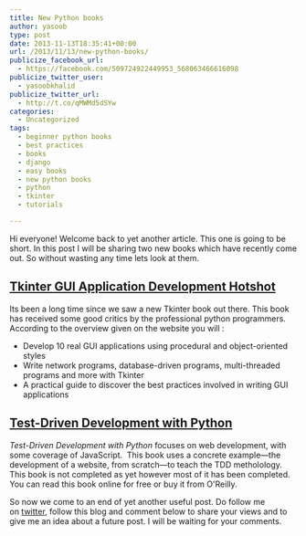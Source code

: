 ```yaml
---
title: New Python books
author: yasoob
type: post
date: 2013-11-13T18:35:41+00:00
url: /2013/11/13/new-python-books/
publicize_facebook_url:
  - https://facebook.com/509724922449953_568063466616098
publicize_twitter_user:
  - yasoobkhalid
publicize_twitter_url:
  - http://t.co/qMWMd5dSYw
categories:
  - Uncategorized
tags:
  - beginner python books
  - best practices
  - books
  - django
  - easy books
  - new python books
  - python
  - tkinter
  - tutorials

---
```

Hi everyone! Welcome back to yet another article. This one is going to be short. In this post I will be sharing two new books which have recently come out. So without wasting any time lets look at them.

## [Tkinter GUI Application Development Hotshot][1]

Its been a long time since we saw a new Tkinter book out there. This book has received some good critics by the professional python programmers. According to the overview given on the website you will :

  * Develop 10 real GUI applications using procedural and object-oriented styles
  * Write network programs, database-driven programs, multi-threaded programs and more with Tkinter
  * A practical guide to discover the best practices involved in writing GUI applications

## [Test-Driven Development with Python][2]

_Test-Driven Development with Python_ focuses on web development, with some coverage of JavaScript.  This book uses a concrete example—the development of a website, from scratch—to teach the TDD metholology. This book is not completed as yet however most of it has been completed. You can read this book online for free or buy it from O'Reilly.

So now we come to an end of yet another useful post. Do follow me on [twitter][3], follow this blog and comment below to share your views and to give me an idea about a future post. I will be waiting for your comments.

 [1]: http://www.packtpub.com/tkinter-gui-application-development-hotshot/book
 [2]: http://chimera.labs.oreilly.com/books/1234000000754/
 [3]: https://twitter.com/yasoobkhalid